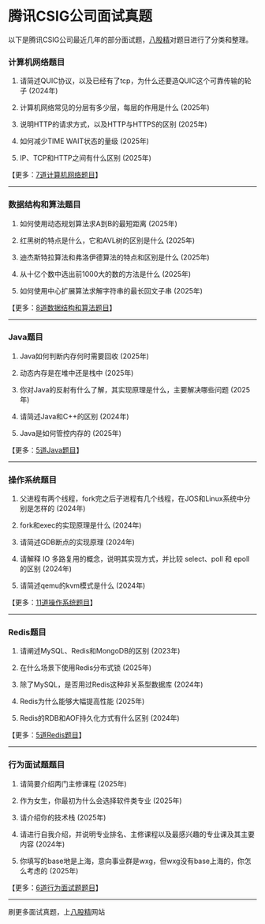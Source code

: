 # 腾讯CSIG公司面试真题

以下是腾讯CSIG公司最近几年的部分面试题，[八股精](https://www.bagujing.com)对题目进行了分类和整理。

### 计算机网络题目

1. 请简述QUIC协议，以及已经有了tcp，为什么还要造QUIC这个可靠传输的轮子 (2024年) 

2. 计算机网络常见的分层有多少层，每层的作用是什么 (2025年) 

3. 说明HTTP的请求方式，以及HTTP与HTTPS的区别 (2025年) 

4. 如何减少TIME WAIT状态的量级 (2025年) 

5. IP、TCP和HTTP之间有什么区别 (2025年) 

【更多：[7道计算机网络题目](https://www.bagujing.com/companies)】


---

### 数据结构和算法题目

1. 如何使用动态规划算法求A到B的最短距离 (2025年) 

2. 红黑树的特点是什么，它和AVL树的区别是什么 (2025年) 

3. 迪杰斯特拉算法和弗洛伊德算法的特点和区别是什么 (2025年) 

4. 从十亿个数中选出前1000大的数的方法是什么 (2025年) 

5. 如何使用中心扩展算法求解字符串的最长回文子串 (2025年) 

【更多：[8道数据结构和算法题目](https://www.bagujing.com/companies)】


---

### Java题目

1. Java如何判断内存何时需要回收 (2025年) 

2. 动态内存是在堆中还是栈中 (2025年) 

3. 你对Java的反射有什么了解，其实现原理是什么，主要解决哪些问题 (2025年) 

4. 请简述Java和C++的区别 (2024年) 

5. Java是如何管控内存的 (2025年) 

【更多：[5道Java题目](https://www.bagujing.com/companies)】


---

### 操作系统题目

1. 父进程有两个线程，fork完之后子进程有几个线程，在JOS和Linux系统中分别是怎样的 (2024年) 

2. fork和exec的实现原理是什么 (2024年) 

3. 请简述GDB断点的实现原理 (2024年) 

4. 请解释 IO 多路复用的概念，说明其实现方式，并比较 select、poll 和 epoll 的区别 (2024年) 

5. 请简述qemu的kvm模式是什么 (2024年) 

【更多：[11道操作系统题目](https://www.bagujing.com/companies)】


---

### Redis题目

1. 请阐述MySQL、Redis和MongoDB的区别 (2023年) 

2. 在什么场景下使用Redis分布式锁 (2025年) 

3. 除了MySQL，是否用过Redis这种非关系型数据库 (2024年) 

4. Redis为什么能够大幅提高性能 (2025年) 

5. Redis的RDB和AOF持久化方式有什么区别 (2024年) 

【更多：[5道Redis题目](https://www.bagujing.com/companies)】


---

### 行为面试题题目

1. 请简要介绍两门主修课程 (2025年) 

2. 作为女生，你最初为什么会选择软件类专业 (2025年) 

3. 请介绍你的技术栈 (2025年) 

4. 请进行自我介绍，并说明专业排名、主修课程以及最感兴趣的专业课及其主要内容 (2024年) 

5. 你填写的base地是上海，意向事业群是wxg，但wxg没有base上海的，你怎么考虑的 (2025年) 

【更多：[6道行为面试题题目](https://www.bagujing.com/companies)】


---

刷更多面试真题，上[八股精](https://www.bagujing.com)网站